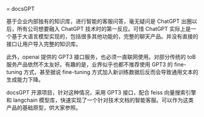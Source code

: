 = docsGPT

基于企业内部独有的知识库，进行智能的客服问答，毫无疑问是 ChatGPT 出圈以后，所有公司想要融入 ChatGPT 技术时的第一反应。可惜 ChatGPT 实际上是一个基于大语言模型实现的，包括很多其他功能的，完整的聊天产品。并没有直接的接口让用户导入完整的知识库。

此外，openai 提供的 GPT3 接口服务，也必须一直联网使用。对部分传统的 toB 服务产品依然不太友好。有趣的是，业界似乎也都不推荐使用 GPT3 的 fine-tuning 方式，甚至据说 fine-tuning 方式加入新训练数据后反而会导致通用文本的生成能力下降。

docsGPT 开源项目，针对这种情况，采用 GPT3 接口，配合 feiss 向量搜索引擎和 langchain 模型库，快速实现了一个针对技术文档的智能客服。可以作为这类产品的基础原型，供大家参照。

